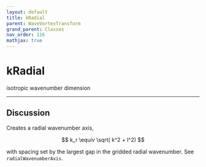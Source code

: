```yaml
---
layout: default
title: kRadial
parent: WaveVortexTransform
grand_parent: Classes
nav_order: 116
mathjax: true
---
```


#  kRadial

isotropic wavenumber dimension


---

## Discussion

Creates a radial wavenumber axis,

$$
k_r \equiv \sqrt( k^2 + l^2)
$$

with spacing set by the largest gap in the gridded radial wavenumber. See `radialWavenumberAxis`.

